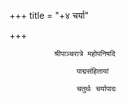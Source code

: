 +++
title = "+४ चर्या"

+++


              श्रीपाञ्चरात्रे महोपनिषदि

                   पाद्मसंहितायां

                   चतुर्थः चर्यापादः
